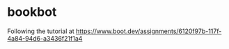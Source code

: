 # bookbot
Following the tutorial at https://www.boot.dev/assignments/6120f97b-117f-4a84-94d6-a3436f21f1a4
